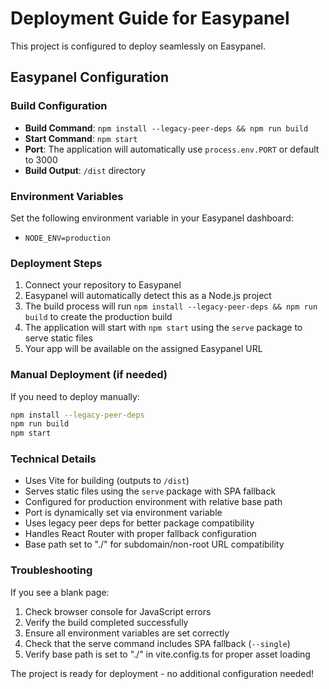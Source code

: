 
# Deployment Guide for Easypanel

This project is configured to deploy seamlessly on Easypanel.

## Easypanel Configuration

### Build Configuration
- **Build Command**: `npm install --legacy-peer-deps && npm run build`
- **Start Command**: `npm start`
- **Port**: The application will automatically use `process.env.PORT` or default to 3000
- **Build Output**: `/dist` directory

### Environment Variables
Set the following environment variable in your Easypanel dashboard:
- `NODE_ENV=production`

### Deployment Steps
1. Connect your repository to Easypanel
2. Easypanel will automatically detect this as a Node.js project
3. The build process will run `npm install --legacy-peer-deps && npm run build` to create the production build
4. The application will start with `npm start` using the `serve` package to serve static files
5. Your app will be available on the assigned Easypanel URL

### Manual Deployment (if needed)
If you need to deploy manually:
```bash
npm install --legacy-peer-deps
npm run build
npm start
```

### Technical Details
- Uses Vite for building (outputs to `/dist`)
- Serves static files using the `serve` package with SPA fallback
- Configured for production environment with relative base path
- Port is dynamically set via environment variable
- Uses legacy peer deps for better package compatibility
- Handles React Router with proper fallback configuration
- Base path set to "./" for subdomain/non-root URL compatibility

### Troubleshooting
If you see a blank page:
1. Check browser console for JavaScript errors
2. Verify the build completed successfully
3. Ensure all environment variables are set correctly
4. Check that the serve command includes SPA fallback (`--single`)
5. Verify base path is set to "./" in vite.config.ts for proper asset loading

The project is ready for deployment - no additional configuration needed!
